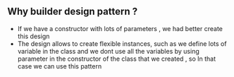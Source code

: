 ## Why builder design pattern ?
  - If we have a constructor with lots of parameters , we had better create this design
  - The design allows to create flexible instances, such as we define lots of variable in the class and we dont use all the variables by using parameter in the constructor of the class that we created , so In that case we can use this pattern
